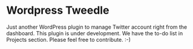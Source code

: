 # Wordpress Tweedle
Just another WordPress plugin to manage Twitter account right from the dashboard.
This plugin is under development. We have the to-do list in Projects section. Please feel free to contribute. :-)
